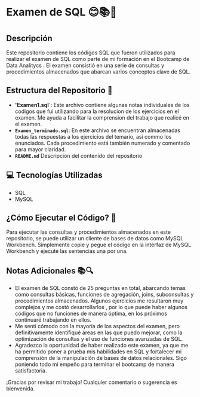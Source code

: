 # Examen de SQL 😊📚📖

## Descripción 
Este repositorio contiene los  códigos SQL que fueron  utilizados para realizar el examen de SQL como parte de mi formación en el Bootcamp de Data Analitycs . El examen consistió en una serie de consultas y procedimientos almacenados que abarcan varios conceptos clave de SQL.

## Estructura del Repositorio 📁
- **'Examen1.sql`**: Este archivo contiene algunas notas individuales de los codigos que fui utilizando para la resolucion de los ejercicios en el examen. Me ayuda a facilitar la comprension del trabajo que realicé en el examen. 
- **`Examen_terminado.sql`**: En este archivo se encuentran  almacenadas todas las respuestas a los ejercicios del temario, asi commo los enunciados. Cada procedimiento está también numerado y comentado para mayor claridad.
- **`README.md`** Descripcion del contenido del repositorio
 
## 💻 Tecnologías Utilizadas 
- SQL
- MySQL

## ¿Cómo Ejecutar el Código? 🚀
Para ejecutar las consultas y procedimientos almacenados en este repositorio, se puede utilizar un cliente de bases de datos como MySQL Workbench. Simplemente copie y pegue el código en la interfaz de MySQL Workbench y ejecute las sentencias una por una.

## Notas Adicionales 📚🔍
- El examen de SQL constó de 25 preguntas en total, abarcando temas como consultas básicas, funciones de agregación, joins, subconsultas y procedimientos almacenados. Algunos ejercicios me resultaron muy complejos y me costó desarrollarlos , por lo que puede haber algunos códigos que no funciones de manera óptima, en los próximos continuaré trabajando en ellos.
- Me sentí cómodo con la mayoría de los aspectos del examen, pero definitivamente identifiqué áreas en las que puedo mejorar, como la optimización de consultas y el uso de funciones avanzadas de SQL.
- Agradezco la oportunidad de haber realizado este examen, ya que me ha permitido poner a prueba mis habilidades en SQL y fortalecer mi comprensión de la manipulación de bases de datos relacionales. Sigo poniendo todo mi empeño para terminar el bootcamp de manera satisfactoria. 

¡Gracias por revisar mi trabajo! Cualquier comentario o sugerencia es bienvenida. 